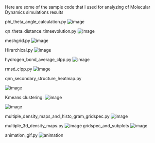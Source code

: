 Here are some of the sample code that I used for analyzing of Molecular Dynamics simulations results

phi_theta_angle_calculation.py
![image](https://github.com/user-attachments/assets/d98b71dc-e87a-4807-b2f9-07478458e71e)

qn_theta_distance_timeevolution.py
![image](https://github.com/user-attachments/assets/d6771a9d-7589-420d-9c91-9d31c78276b5)

meshgrid.py
![image](https://github.com/user-attachments/assets/1ddbfd0a-5f74-4e59-8f41-61623a9716e5)

Hirarchical.py
![image](https://github.com/user-attachments/assets/fda49a82-0ff4-49d6-8d67-dd4acf886b7d)

hydrogen_bond_average_clpp.py
![image](https://github.com/user-attachments/assets/5459b585-45eb-41b3-8fbc-32c0bf142638)

rmsd_clpp.py
![image](https://github.com/user-attachments/assets/8c67c861-ee01-4c57-9e68-11f3395f5173)

qnn_secondary_structure_heatmap.py

![image](https://github.com/user-attachments/assets/f37669b8-05b7-4814-a7f2-27d8fe39d352)

Kmeans clustering:
![image](https://github.com/user-attachments/assets/fd4da604-59ab-438d-aaf9-efa269da1145)

![image](https://github.com/user-attachments/assets/1f9b8d51-1686-4b21-9041-9e5fd56c0064)

multiple_density_maps_and_histo_gram_gridspec.py
![image](https://github.com/user-attachments/assets/e222315e-f610-4e83-b8ec-5edb1865ae92)

multiple_3d_density_maps.py
![image](https://github.com/user-attachments/assets/adf333a9-ebb7-48c6-9435-541212a68b83)
gridspec_and_subplots
![image](https://github.com/user-attachments/assets/7ce025bf-28eb-48d3-b29e-35b0a6d7ed02)


animation_gif.py
![animation](https://github.com/user-attachments/assets/269701cb-f057-4659-83e6-22fa2ac7909f)


